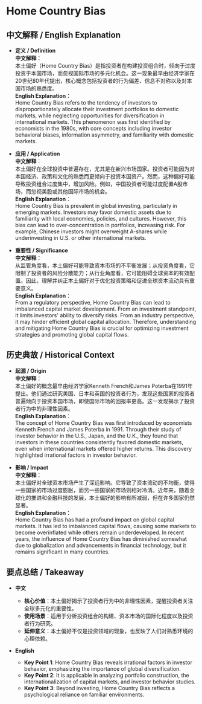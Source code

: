 # Home Country Bias

## 中文解释 / English Explanation

* **定义 / Definition**  
  **中文解释**：  
  本土偏好（Home Country Bias）是指投资者在构建投资组合时，倾向于过度投资于本国市场，而忽视国际市场的多元化机会。这一现象最早由经济学家在20世纪80年代提出，核心概念包括投资者的行为偏差、信息不对称以及对本国市场的熟悉度。  
  **English Explanation**：  
  Home Country Bias refers to the tendency of investors to disproportionately allocate their investment portfolios to domestic markets, while neglecting opportunities for diversification in international markets. This phenomenon was first identified by economists in the 1980s, with core concepts including investor behavioral biases, information asymmetry, and familiarity with domestic markets.

* **应用 / Application**  
  **中文解释**：  
  本土偏好在全球投资中普遍存在，尤其是在新兴市场国家。投资者可能因为对本国经济、政策和文化的熟悉而更倾向于投资本国资产。然而，这种偏好可能导致投资组合过度集中，增加风险。例如，中国投资者可能过度配置A股市场，而忽视美股或其他国际市场的机会。  
  **English Explanation**：  
  Home Country Bias is prevalent in global investing, particularly in emerging markets. Investors may favor domestic assets due to familiarity with local economies, policies, and cultures. However, this bias can lead to over-concentration in portfolios, increasing risk. For example, Chinese investors might overweight A-shares while underinvesting in U.S. or other international markets.

* **重要性 / Significance**  
  **中文解释**：  
  从监管角度看，本土偏好可能导致资本市场的不平衡发展；从投资角度看，它限制了投资者的风险分散能力；从行业角度看，它可能阻碍全球资本的有效配置。因此，理解并纠正本土偏好对于优化投资策略和促进全球资本流动具有重要意义。  
  **English Explanation**：  
  From a regulatory perspective, Home Country Bias can lead to imbalanced capital market development. From an investment standpoint, it limits investors' ability to diversify risks. From an industry perspective, it may hinder efficient global capital allocation. Therefore, understanding and mitigating Home Country Bias is crucial for optimizing investment strategies and promoting global capital flows.

## 历史典故 / Historical Context

* **起源 / Origin**  
  **中文解释**：  
  本土偏好的概念最早由经济学家Kenneth French和James Poterba在1991年提出。他们通过研究美国、日本和英国的投资者行为，发现这些国家的投资者普遍倾向于投资本国市场，即使国际市场的回报率更高。这一发现揭示了投资者行为中的非理性因素。  
  **English Explanation**：  
  The concept of Home Country Bias was first introduced by economists Kenneth French and James Poterba in 1991. Through their study of investor behavior in the U.S., Japan, and the U.K., they found that investors in these countries consistently favored domestic markets, even when international markets offered higher returns. This discovery highlighted irrational factors in investor behavior.

* **影响 / Impact**  
  **中文解释**：  
  本土偏好对全球资本市场产生了深远影响。它导致了资本流动的不均衡，使得一些国家的市场过度膨胀，而另一些国家的市场则相对冷清。近年来，随着全球化的推进和金融科技的发展，本土偏好的影响有所减弱，但在许多国家仍然显著。  
  **English Explanation**：  
  Home Country Bias has had a profound impact on global capital markets. It has led to imbalanced capital flows, causing some markets to become overinflated while others remain underdeveloped. In recent years, the influence of Home Country Bias has diminished somewhat due to globalization and advancements in financial technology, but it remains significant in many countries.

## 要点总结 / Takeaway

* **中文**  
  - **核心价值**：本土偏好揭示了投资者行为中的非理性因素，提醒投资者关注全球多元化的重要性。  
  - **使用场景**：适用于分析投资组合的构建、资本市场的国际化程度以及投资者行为研究。  
  - **延伸意义**：本土偏好不仅是投资领域的现象，也反映了人们对熟悉环境的心理依赖。

* **English**  
  - **Key Point 1**: Home Country Bias reveals irrational factors in investor behavior, emphasizing the importance of global diversification.  
  - **Key Point 2**: It is applicable in analyzing portfolio construction, the internationalization of capital markets, and investor behavior studies.  
  - **Key Point 3**: Beyond investing, Home Country Bias reflects a psychological reliance on familiar environments.